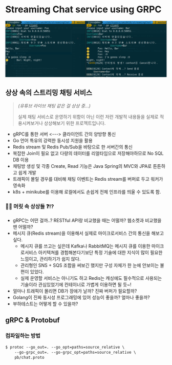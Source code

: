 # Streaming Chat service using GRPC

![assets/preview-2.png](assets/preview-2.png)

## 상상 속의 스트리밍 채팅 서비스

> _(유튜브 라이브 채팅 같은 걸 상상 중...)_
> 
> 실제 채팅 서비스로 운영하기 위함이 아닌 이런 저런 개발적 내용들을 실제로 적용시켜보거나 상상해보기 위한 프로젝트입니다.

* gRPC를 통한 서버 <---> 클라이언트 간의 양방향 통신
* Go 언어 특유의 강력한 동시성 지원을 활용
* Redis stream 및 Redis Pub/Sub을 바탕으로 한 서버간의 통신
* 복잡한 Join이 필요 없고 다량의 데이터를 리얼타임으로 저장해야하므로 No SQL DB 이용
* 채팅방 생성 및 각종 Create, Read 기능은 Java Spring의 MVC와 JPA로 튼튼하고 쉽게 개발
* 트래픽이 몰릴 경우를 대비해 채팅 이벤트는 Redis stream를 버퍼로 두고 워커가 영속화
* k8s + minikube를 이용해 로컬에서도 손쉽게 전체 인프라를 띄울 수 있도록 함.

### 🧐🤔 머릿 속 상상들 ❓⁉️

* gRPC는 어떤 걸까..? RESTful API랑 비교했을 때는 어떨까? 웹소켓과 비교했을 땐 어떨까?
* 메시지 큐(Redis stream)을 이용해서 실제로 마이크로서비스 간의 통신을 해보고싶다.
  * 메시지 큐를 쓰고는 싶은데 Kafka나 RabbitMQ는 메시지 큐를 이용한 마이크로서비스 아키텍쳐를 경험해본다기보단 특정 기술에 대한 지식이 많이 필요한 느낌이고, 관리하기가 쉽지 않다.
  * 관리형인 SNS + SQS 조합을 써보긴 했지만 구성 자체가 한 눈에 안보이는 불편이 있었다. 
  * 실제 운영할 서비스는 아니기도 하고 Redis는 캐싱에도 필수적으로 사용되는 기술이라 관심있었기에 컨테이너로 가볍게 이용하면 될 듯~!
* 얼마나 트래픽이 몰리면 DB가 장애가 날까? 진짜 버퍼가 필요할까?
* Golang이 진짜 동시성 프로그래밍에 있어 성능이 좋을까? 얼마나 좋을까?
* 부하테스트는 어떻게 할 수 있을까?

## gRPC & Protobuf

### 컴파일하는 방법

```text
$ protoc --go_out=. --go_opt=paths=source_relative \
    --go-grpc_out=. --go-grpc_opt=paths=source_relative \
    pb/chat.proto
```

